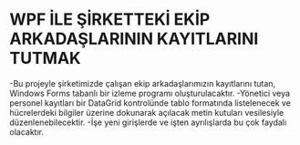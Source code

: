 # WPF İLE ŞİRKETTEKİ EKİP ARKADAŞLARININ KAYITLARINI TUTMAK

-Bu projeyle şirketimizde çalışan ekip arkadaşlarımızın kayıtlarını tutan, Windows Forms tabanlı bir izleme programı oluşturulacaktır.
-Yönetici veya personel kayıtları bir DataGrid kontrolünde tablo formatında listelenecek ve hücrelerdeki bilgiler üzerine dokunarak açılacak metin kutuları vesilesiyle düzenlenebilecektir.
-İşe yeni girişlerde ve işten ayrılışlarda bu çok faydalı olacaktır.
